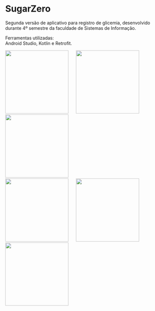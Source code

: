# SugarZero
Segunda versão de aplicativo para registro de glicemia, desenvolvido durante 4º semestre da faculdade de Sistemas de Informação.

Ferramentas utilizadas: <br>
Android Studio, Kotlin e Retrofit.


<img src="https://user-images.githubusercontent.com/66964752/142786078-bd88cafc-3428-4487-b876-ae691a56d34e.png" width="200"/> &nbsp;&nbsp;&nbsp;&nbsp; <img src="https://user-images.githubusercontent.com/66964752/142786095-647326d1-5975-431f-b376-b985affce3b3.png" width="200"/> &nbsp;&nbsp;&nbsp;&nbsp; <img src="https://user-images.githubusercontent.com/66964752/142786097-d3ad5d81-a584-4fb8-a79b-42df15f13d37.png" width="200"/> &nbsp;&nbsp;&nbsp;&nbsp; <br>
<img src="https://user-images.githubusercontent.com/66964752/142786104-a5b6bf47-8a2b-47b0-b859-d3fe6b34fed2.png" width="200"/> &nbsp;&nbsp;&nbsp;&nbsp; <img src="https://user-images.githubusercontent.com/66964752/142786109-40ab611c-26ce-4d6e-be2a-3ec3fd80fe75.png" width="200"/> &nbsp;&nbsp;&nbsp;&nbsp; <img src="https://user-images.githubusercontent.com/66964752/142786111-d5019e9d-4dc5-40d7-b44c-9d34905df9da.png" width="200"/>
